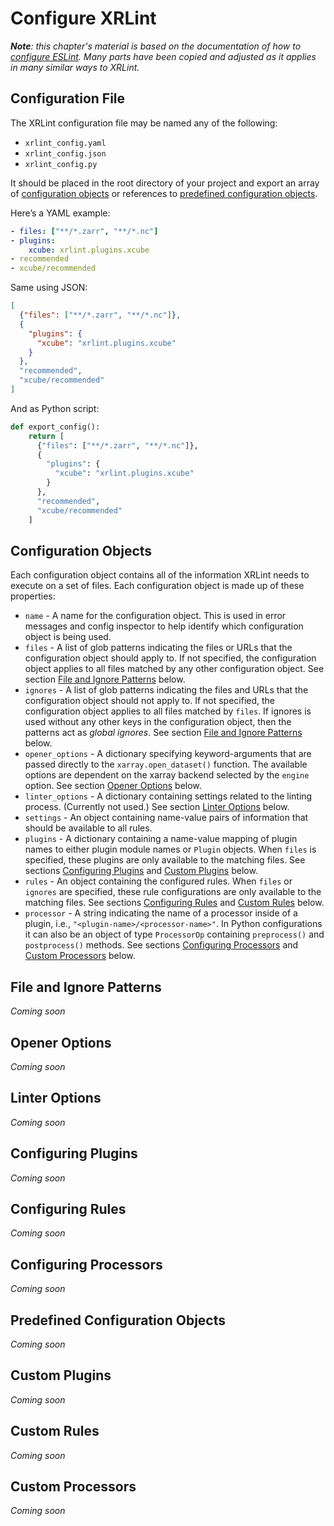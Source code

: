 # Configure XRLint

_**Note**: this chapter's material is based on the documentation of how to [configure ESLint](https://eslint.org/docs/latest/use/configure/).
Many parts have been copied and adjusted as it applies in many similar ways to XRLint._ 

## Configuration File

The XRLint configuration file may be named any of the following:

* `xrlint_config.yaml`
* `xrlint_config.json`
* `xrlint_config.py`

It should be placed in the root directory of your project and export 
an array of [configuration objects](#configuration-objects) or 
references to [predefined configuration objects](#predefined-configuration-objects). 

Here’s a YAML example:

```yaml
- files: ["**/*.zarr", "**/*.nc"]
- plugins:
    xcube: xrlint.plugins.xcube
- recommended
- xcube/recommended
```

Same using JSON:

```json
[
  {"files": ["**/*.zarr", "**/*.nc"]},
  {
    "plugins": {
      "xcube": "xrlint.plugins.xcube"
    }
  },
  "recommended",
  "xcube/recommended"
]
```

And as Python script:

```python
def export_config():
    return [
      {"files": ["**/*.zarr", "**/*.nc"]},
      {
        "plugins": {
          "xcube": "xrlint.plugins.xcube"
        }
      },
      "recommended",
      "xcube/recommended"
    ]
```


## Configuration Objects

Each configuration object contains all of the information XRLint needs 
to execute on a set of files. Each configuration object is made up of 
these properties:

* `name` - A name for the configuration object. 
  This is used in error messages and config inspector to help identify which 
  configuration object is being used.
* `files` - A list of glob patterns indicating the files or URLs that the 
  configuration object should apply to. If not specified, the configuration 
  object applies to all files matched by any other configuration object.
  See section [File and Ignore Patterns](#file-and-ignore-patterns) below.
* `ignores` - A list of glob patterns indicating the files and URLs that the 
  configuration object should not apply to. If not specified, the configuration 
  object applies to all files matched by `files`. If ignores is used without any 
  other keys in the configuration object, then the patterns act as _global ignores_.
  See section [File and Ignore Patterns](#file-and-ignore-patterns) below.
* `opener_options` - A dictionary specifying keyword-arguments that are passed 
  directly to the `xarray.open_dataset()` function. The available options are 
  dependent on the xarray backend selected by the `engine` option.
  See section [Opener Options](#opener-options) below.
* `linter_options` - A dictionary containing settings related to 
  the linting process. (Currently not used.)
  See section [Linter Options](#linter-options) below.
* `settings` - An object containing name-value pairs of information that should 
  be available to all rules.
* `plugins` - A dictionary containing a name-value mapping of plugin names 
  to either plugin module names or `Plugin` objects. When `files` is specified, 
  these plugins are only available to the matching files.
  See sections [Configuring Plugins](#configuring-plugins) 
  and [Custom Plugins](#custom-plugins) below.
* `rules` - An object containing the configured rules. 
  When `files` or `ignores` are specified, these rule configurations are only 
  available to the matching files.
  See sections [Configuring Rules](#configuring-rules) 
  and [Custom Rules](#custom-rules) below.
* `processor` - A string indicating the name of a processor inside of a plugin, 
  i.e., `"<plugin-name>/<processor-name>"`. In Python configurations 
  it can also be an object of type `ProcessorOp` containing
  `preprocess()` and `postprocess()` methods.
  See sections [Configuring Processors](#custom-processors) 
  and [Custom Processors](#custom-processors) below.

## File and Ignore Patterns

_Coming soon_

## Opener Options

_Coming soon_

## Linter Options

_Coming soon_

## Configuring Plugins

_Coming soon_

## Configuring Rules

_Coming soon_

## Configuring Processors

_Coming soon_

## Predefined Configuration Objects

_Coming soon_

## Custom Plugins

_Coming soon_

## Custom Rules

_Coming soon_

## Custom Processors

_Coming soon_

